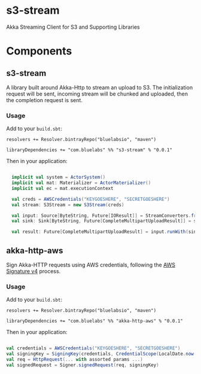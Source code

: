 # s3-stream
Akka Streaming Client for S3 and Supporting Libraries

# Components

## s3-stream

A library built around Akka-Http to stream an upload to S3. The initialization request will be sent, incoming stream will be chunked and uploaded, then the completion request is sent.

### Usage

Add to your `build.sbt`:

```
resolvers += Resolver.bintrayRepo("bluelabsio", "maven")

libraryDependencies += "com.bluelabs" %% "s3-stream" % "0.0.1"
```

Then in your application:

```scala

  implicit val system = ActorSystem()
  implicit val mat: Materializer = ActorMaterializer()
  implicit val ec = mat.executionContext

  val creds = AWSCredentials("KEYGOESHERE", "SECRETGOESHERE")
  val stream: S3Stream = new S3Stream(creds)

  val input: Source[ByteString, Future[IOResult]] = StreamConverters.fromInputStream(...whatever) // Or something else to generate a stream of ByteStrings
  val sink: Sink[ByteString, Future[CompleteMultipartUploadResult]] = stream.multipartUpload(S3Location("bucketGoesHere", "keygoeshere"))

  val result: Future[CompleteMultipartUploadResult] = input.runWith(sink)

```

## akka-http-aws

Sign Akka-HTTP requests using AWS credentials, following the
[AWS Signature v4](http://docs.aws.amazon.com/AmazonS3/latest/API/sig-v4-authenticating-requests.html) process.

### Usage

Add to your `build.sbt`:

```
resolvers += Resolver.bintrayRepo("bluelabsio", "maven")

libraryDependencies += "com.bluelabs" %% "akka-http-aws" % "0.0.1"
```

Then in your application:

```scala

val credentials = AWSCredentials("KEYGOESHERE", "SECRETGOESHERE")
val signingKey = SigningKey(credentials, CredentialScope(LocalDate.now(), region, "s3"))
val req = HttpRequest(... with assorted params ...)
val signedRequest = Signer.signedRequest(req, signingKey)

```
